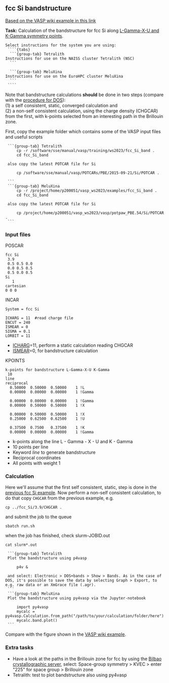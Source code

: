 ## fcc Si bandstructure

[Based on the VASP wiki example in this link](https://www.vasp.at/wiki/index.php/Fcc_Si_bandstructure)

**Task:** Calculation of the bandstructure for fcc Si along [L-Gamma-X-U and K-Gamma symmetry points](https://www.cryst.ehu.es/cgi-bin/cryst/programs/nph-kv-list?gnum=225&fig=fm3qmf&what=data).

`````{callout} System-specific instructions
Select instructions for the system you are using:
 ````{tabs}
  ```{group-tab} Tetralith
Instructions for use on the NAISS cluster Tetralith (NSC)
  ```

  ```{group-tab} MeluXina
Instructions for use on the EuroHPC cluster MeluXina
  ```
 ````
`````
Note that bandstructure calculations **should** be done in two steps (compare with the [procedure for DOS](../fcc_Si_DOS)): \
(1) a self consistent, static, converged calculation and \
(2) a non-self consistent calculation, using the charge density (CHGCAR) from the first, with k-points selected from an interesting path in the Brillouin zone.

First, copy the example folder which contains some of the VASP input files and useful scripts 
 ````{tabs}
  ```{group-tab} Tetralith
      cp -r /software/sse/manual/vasp/training/ws2023/fcc_Si_band .
      cd fcc_Si_band

  also copy the latest POTCAR file for Si

      cp /software/sse/manual/vasp/POTCARs/PBE/2015-09-21/Si/POTCAR .

  ```
  ```{group-tab} MeluXina
      cp -r /project/home/p200051/vasp_ws2023/examples/fcc_Si_band .
      cd fcc_Si_band

  also copy the latest POTCAR file for Si

      cp /project/home/p200051/vasp_ws2023/vasp/potpaw_PBE.54/Si/POTCAR .
  ```
 ````

### Input files

POSCAR

    fcc Si
     3.9
     0.5 0.5 0.0
     0.0 0.5 0.5
     0.5 0.0 0.5
    Si
       1
    cartesian
    0 0 0

INCAR

    System = fcc Si

    ICHARG = 11  #read charge file
    ENCUT = 240
    ISMEAR = 0
    SIGMA = 0.1
    LORBIT = 11

* [ICHARG](https://www.vasp.at/wiki/index.php/ICHARG)=11, perform a static calculation reading CHGCAR
* [ISMEAR](https://www.vasp.at/wiki/index.php/ISMEAR)=0, for bandstructure calculation

KPOINTS

    k-points for bandstructure L-Gamma-X-U K-Gamma
     10
    line
    reciprocal
      0.50000  0.50000  0.50000    1 !L
      0.00000  0.00000  0.00000    1 !Gamma

      0.00000  0.00000  0.00000    1 !Gamma
      0.00000  0.50000  0.50000    1 !X

      0.00000  0.50000  0.50000    1 !X
      0.25000  0.62500  0.62500    1 !U

      0.37500  0.7500   0.37500    1 !K
      0.00000  0.00000  0.00000    1 !Gamma

* k-points along the line L - Gamma - X - U and K - Gamma
* 10 points per line
* Keyword *line* to generate bandstructure
* Reciprocal coordinates
* All points with weight 1

 
### Calculation

Here we'll assume that the first self consistent, static, step is done in the [previous fcc Si example](../fcc_Si). Now perform a non-self consistent calculation, to do that copy `CHGCAR` from the previous example, e.g.

    cp ../fcc_Si/3.9/CHGCAR .
    
and submit the job to the queue

    sbatch run.sh

when the job has finished, check slurm-JOBID.out

    cat slurm*.out


 ````{tabs}
  ```{group-tab} Tetralith
  Plot the bandstructure using p4vasp

      p4v &

  and select: Electronic > DOS+bands > Show > Bands. As in the case of DOS, it's possible to save the data by selecting Graph > Export, to e.g. raw data or an XmGrace file (.agr).
  ```
  ```{group-tab} MeluXina
  Plot the bandstructure using py4vasp via the Jupyter-notebook

      import py4vasp
      mycalc = py4vasp.Calculation.from_path("/path/to/your/calculation/folder/here")
      mycalc.band.plot()
  ```
 ````
Compare with the figure shown in the [VASP wiki example](https://www.vasp.at/wiki/index.php/Fcc_Si_bandstructure).

### Extra tasks

* Have a look at the paths in the Brillouin zone for fcc by using the [Bilbao crystallographic server](https://www.cryst.ehu.es/), select: Space-group symmetry > KVEC > enter "225" for space group > Brillouin zone
* Tetralith: test to plot bandstructure also using py4vasp
